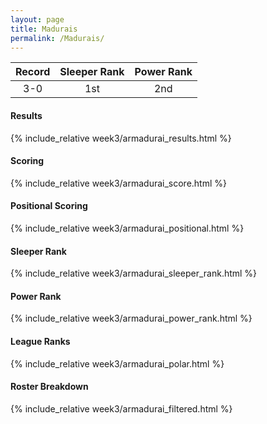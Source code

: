 ```yaml
---
layout: page
title: Madurais
permalink: /Madurais/
---
```


Record | Sleeper Rank | Power Rank               
:--: | :--: | :--:
3-0 | 1st | 2nd   

#### Results
{% include_relative week3/armadurai_results.html %}

#### Scoring
{% include_relative week3/armadurai_score.html %}

#### Positional Scoring
{% include_relative week3/armadurai_positional.html %}

#### Sleeper Rank
{% include_relative week3/armadurai_sleeper_rank.html %}

#### Power Rank
{% include_relative week3/armadurai_power_rank.html %}

#### League Ranks
{% include_relative week3/armadurai_polar.html %}

#### Roster Breakdown
{% include_relative week3/armadurai_filtered.html %}
